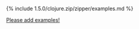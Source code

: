 {% include 1.5.0/clojure.zip/zipper/examples.md %}

[Please add examples!](https://github.com/arrdem/grimoire/edit/master/_includes/1.6.0/clojure.zip/zipper/examples.md)
